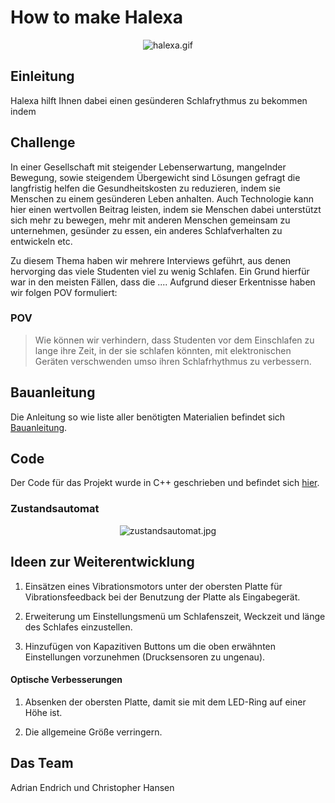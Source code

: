 # How to make Halexa

<p align="center">
<img src="/images/halexa.gif" alt="halexa.gif"/>
</p>


## Einleitung
Halexa hilft Ihnen dabei einen gesünderen Schlafrythmus zu bekommen indem


## Challenge

In einer Gesellschaft mit steigender Lebenserwartung, mangelnder Bewegung, sowie
steigendem Übergewicht sind Lösungen gefragt die langfristig helfen die
Gesundheitskosten zu reduzieren, indem sie Menschen zu einem gesünderen Leben
anhalten. Auch Technologie kann hier einen wertvollen Beitrag leisten, indem sie
Menschen dabei unterstützt sich mehr zu bewegen, mehr mit anderen Menschen
gemeinsam zu unternehmen, gesünder zu essen, ein anderes Schlafverhalten zu
entwickeln etc.


Zu diesem Thema haben wir mehrere Interviews geführt, aus denen hervorging das viele Studenten viel zu wenig Schlafen. Ein Grund hierfür war in den meisten Fällen, dass die .... Aufgrund dieser Erkentnisse haben wir folgen POV formuliert:

### POV

  > Wie können wir verhindern, dass Studenten vor dem Einschlafen zu lange ihre Zeit,
  in der sie schlafen könnten, mit elektronischen Geräten verschwenden umso ihren
  Schlafrhythmus zu verbessern.



## Bauanleitung

Die Anleitung so wie liste aller benötigten Materialien befindet sich [Bauanleitung](https://github.com/cbm-instructions/moon-moon/tree/master/instruction/README.md).


## Code

Der Code für das Projekt wurde in C++ geschrieben und befindet sich [hier](https://github.com/cbm-instructions/moon-moon/tree/master/code/).

### Zustandsautomat

<p align="center">
<img src="/images/zustandsautomat.jpg" alt="zustandsautomat.jpg"/>
</p>


## Ideen zur Weiterentwicklung

1. Einsätzen eines Vibrationsmotors unter der obersten Platte für Vibrationsfeedback bei der Benutzung der Platte als Eingabegerät.

2. Erweiterung um Einstellungsmenü um Schlafenszeit, Weckzeit und länge des Schlafes einzustellen.

3. Hinzufügen von Kapazitiven Buttons um die oben erwähnten Einstellungen vorzunehmen (Drucksensoren zu ungenau).


#### Optische Verbesserungen

1. Absenken der obersten Platte, damit sie mit dem LED-Ring auf einer Höhe ist.

2. Die allgemeine Größe verringern.



## Das Team

Adrian Endrich und Christopher Hansen
